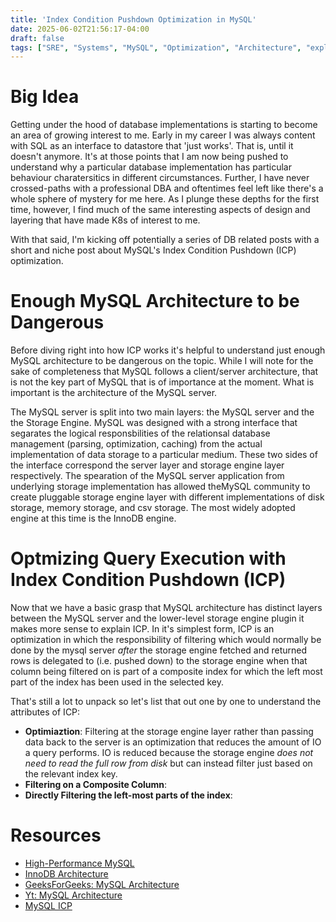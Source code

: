 ```yaml
---
title: 'Index Condition Pushdown Optimization in MySQL'
date: 2025-06-02T21:56:17-04:00
draft: false
tags: ["SRE", "Systems", "MySQL", "Optimization", "Architecture", "explainer", "DBA", "Databases"]
---
```

# Big Idea

Getting under the hood of database implementations is starting to become an area of growing interest to me. Early in my career I was always content with SQL as an interface to datastore that 'just works'. That is, until it doesn't anymore. It's at those points that I am now being pushed to understand why a particular database implementation has particular behaviour charatersitics in different circumstances. Further, I have never crossed-paths with a professional DBA and oftentimes feel left like there's a whole sphere of mystery for me here. As I plunge these depths for the first time, however, I find much of the same interesting aspects of design and layering that have made K8s of interest to me. 

With that said, I'm kicking off potentially a series of DB related posts with a short and niche post about MySQL's Index Condition Pushdown (ICP) optimization.


# Enough MySQL Architecture to be Dangerous

Before diving right into how ICP works it's helpful to understand just enough MySQL architecture to be dangerous on the topic. While I will note for the sake of completeness that MySQL follows a client/server architecture, that is not the key part of MySQL that is of importance at the moment. What is important is the architecture of the MySQL server.

The MySQL server is split into two main layers: the MySQL server and the the Storage Engine. MySQL was designed with a strong interface that segarates the logical responsbilities of the relationsal database management (parsing, optimization, caching) from the actual implementation of data storage to a particular medium. These two sides of the interface correspond the server layer and storage engine layer respectively. The spearation of the MySQL server application from underlying storage implementation has allowed theMySQL community to create pluggable storage engine layer with different implementations of disk storage, memory storage, and csv storage. The most widely adopted engine at this time is the InnoDB engine. 


# Optmizing Query Execution with Index Condition Pushdown (ICP)

Now that we have a basic grasp that MySQL architecture has distinct layers between the MySQL server and the lower-level storage engine plugin it makes more sense to explain ICP. In it's simplest form, ICP is an optimization in which the responsibility of filtering which would normally be done by the mysql server _after_ the storage engine fetched and returned rows is delegated to (i.e. pushed down) to the storage engine when that column being filtered on is part of a composite index for which the left most part of the index has been used in the selected key.

That's still a lot to unpack so let's list that out one by one to understand the attributes of ICP:
- **Optimiaztion**: Filtering at the storage engine layer rather than passing data back to the server is an optimization that reduces the amount of IO a query performs. IO is reduced because the storage engine _does not need to read the full row from disk_ but can instead filter just based on the relevant index key.
- **Filtering on a Composite Column**:
- **Directly Filtering the left-most parts of the index**:




# Resources
- [High-Performance MySQL](https://www.oreilly.com/library/view/high-performance-mysql/9781449332471/ch01.html)
- [InnoDB Architecture](https://dev.mysql.com/doc/refman/8.4/en/innodb-architecture.html)
- [GeeksForGeeks: MySQL Architecture](https://www.geeksforgeeks.org/architecture-of-mysql/)
- [Yt: MySQL Architecture](https://www.youtube.com/watch?v=aKOaQfpW7to)
- [MySQL ICP](https://dev.mysql.com/doc/refman/8.4/en/index-condition-pushdown-optimization.html)
